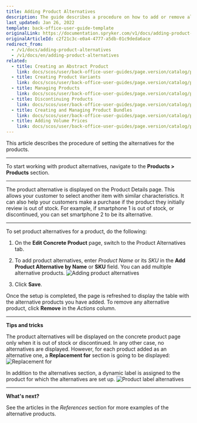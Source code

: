 ```yaml
---
title: Adding Product Alternatives
description: The guide describes a procedure on how to add or remove alternatives to the products in the Back Office.
last_updated: Jan 26, 2022
template: back-office-user-guide-template
originalLink: https://documentation.spryker.com/v1/docs/adding-product-alternatives
originalArticleId: c2f21c3c-e0a4-4777-a5db-01c9deda6ace
redirect_from:
  - /v1/docs/adding-product-alternatives
  - /v1/docs/en/adding-product-alternatives
related:
  - title: Creating an Abstract Product
    link: docs/scos/user/back-office-user-guides/page.version/catalog/products/abstract-products/creating-abstract-products-and-product-bundles.html
  - title: Creating Product Variants
    link: docs/scos/user/back-office-user-guides/page.version/catalog/products/concrete-products/creating-product-variants.html
  - title: Managing Products
    link: docs/scos/user/back-office-user-guides/page.version/catalog/products/managing-products/managing-products.html
  - title: Discontinuing Products
    link: docs/scos/user/back-office-user-guides/page.version/catalog/products/managing-products/discontinuing-products.html
  - title: Creating and Managing Product Bundles
    link: docs/scos/user/back-office-user-guides/page.version/catalog/products/abstract-products/creating-product-bundles.html
  - title: Adding Volume Prices
    link: docs/scos/user/back-office-user-guides/page.version/catalog/products/abstract-products/adding-volume-prices-to-abstract-products.html
---
```


This article describes the procedure of setting the alternatives for the products.
***

To start working with product alternatives, navigate to the **Products > Products** section.
***

The product alternative is displayed on the Product Details page. This allows your customer to select another item with similar characteristics. It can also help your customers make a purchase if the product they initially review is out of stock.
For example, if smartphone 1 is out of stock, or discontinued, you can set smartphone 2 to be its alternative.
***

To set product alternatives for a product, do the following:
1. On the **Edit Concrete Product** page, switch to the Product Alternatives tab. 
2. To add product alternatives, enter _Product Name_ or its _SKU_ in the **Add Product Alternative by Name** or **SKU** field.
    You can add multiple alternative products.
![Adding product alternatives](https://spryker.s3.eu-central-1.amazonaws.com/docs/User+Guides/Back+Office+User+Guides/Products/Products/Managing+products/Adding+Product+Alternatives/add-product-alternative.png) 

4. Click **Save**.

Once the setup is completed, the page is refreshed to display the table with the alternative products you have added. 
To remove any alternative product, click **Remove** in the _Actions_ column.
***

**Tips and tricks**

The product alternatives will be displayed on the concrete product page only when it is out of stock or discontinued. In any other case, no alternatives are displayed. However, for each product added as an alternative one, a **Replacement for** section is going to be displayed:
![Replacement for](https://spryker.s3.eu-central-1.amazonaws.com/docs/User+Guides/Back+Office+User+Guides/Products/Products/Managing+products/Adding+Product+Alternatives/replacement-for.png)

In addition to the alternatives section, a dynamic label is assigned to the product for which the alternatives are set up.
![Product label alternatives](https://spryker.s3.eu-central-1.amazonaws.com/docs/User+Guides/Back+Office+User+Guides/Products/Products/Managing+products/Adding+Product+Alternatives/product-label-alternatives.png)

***
**What's next?**

See the articles in the _References_ section for more examples of the alternative products.
